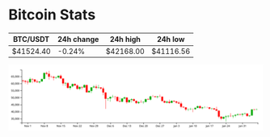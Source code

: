 # Bitcoin Stats

BTC/USDT|24h change|24h high|24h low|
|---|---|---|---|
|$41524.40|-0.24%|$42168.00|$41116.56|

<img src="./chart.svg">
